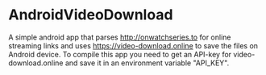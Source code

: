 # AndroidVideoDownload
A simple android app that parses http://onwatchseries.to for online streaming links and uses https://video-download.online to save the files on Android device. 
To compile this app you need to get an API-key for video-download.online and save it in an environment variable "API_KEY".
